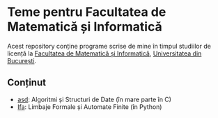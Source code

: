 # Teme pentru Facultatea de Matematică și Informatică

Acest repository conține programe scrise de mine în timpul studiilor de licență
la [Facultatea de Matematică și Informatică](http://fmi.unibuc.ro/ro/),
[Universitatea din București](https://www.unibuc.ro).

## Conținut

- [asd](asd): Algoritmi și Structuri de Date (în mare parte în C)
- [lfa](lfa): Limbaje Formale și Automate Finite (în Python)

